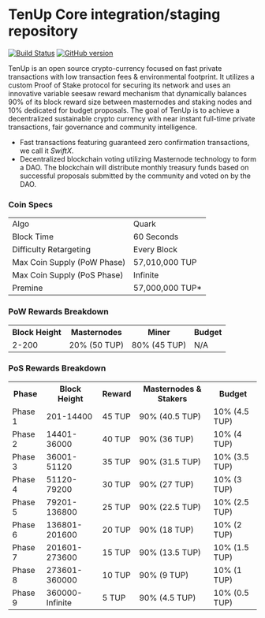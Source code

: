 TenUp Core integration/staging repository
=====================================

[![Build Status](https://travis-ci.org/tenup-coin/TenUp.svg?branch=master)](https://travis-ci.org/tenup-coin/TenUp) [![GitHub version](https://badge.fury.io/gh/tenup-coin%2FTenUp.svg)](https://badge.fury.io/gh/tenup-coin%2FTenUp)

TenUp is an open source crypto-currency focused on fast private transactions with low transaction fees & environmental footprint.  It utilizes a custom Proof of Stake protocol for securing its network and uses an innovative variable seesaw reward mechanism that dynamically balances 90% of its block reward size between masternodes and staking nodes and 10% dedicated for budget proposals. The goal of TenUp is to achieve a decentralized sustainable crypto currency with near instant full-time private transactions, fair governance and community intelligence.

- Fast transactions featuring guaranteed zero confirmation transactions, we call it _SwiftX_.
- Decentralized blockchain voting utilizing Masternode technology to form a DAO. The blockchain will distribute monthly treasury funds based on successful proposals submitted by the community and voted on by the DAO.


### Coin Specs
<table>
<tr><td>Algo</td><td>Quark</td></tr>
<tr><td>Block Time</td><td>60 Seconds</td></tr>
<tr><td>Difficulty Retargeting</td><td>Every Block</td></tr>
<tr><td>Max Coin Supply (PoW Phase)</td><td>57,010,000 TUP</td></tr>
<tr><td>Max Coin Supply (PoS Phase)</td><td>Infinite</td></tr>
<tr><td>Premine</td><td>57,000,000 TUP*</td></tr>
</table>

### PoW Rewards Breakdown

<table>
<th>Block Height</th><th>Masternodes</th><th>Miner</th><th>Budget</th>
<tr><td>2-200</td><td>20% (50 TUP)</td><td>80% (45 TUP)</td><td>N/A</td></tr>
</table>

### PoS Rewards Breakdown

<table>
<th>Phase</th><th>Block Height</th><th>Reward</th><th>Masternodes & Stakers</th><th>Budget</th>
<tr><td>Phase 1</td><td>201-14400</td><td>45 TUP</td><td>90% (40.5 TUP)</td><td>10% (4.5 TUP)</td></tr>
<tr><td>Phase 2</td><td>14401-36000</td><td>40 TUP</td><td>90% (36 TUP)</td><td>10% (4 TUP)</td></tr>
<tr><td>Phase 3</td><td>36001-51120</td><td>35 TUP</td><td>90% (31.5 TUP)</td><td>10% (3.5 TUP)</td></tr>
<tr><td>Phase 4</td><td>51120-79200</td><td>30 TUP</td><td>90% (27 TUP)</td><td>10% (3 TUP)</td></tr>
<tr><td>Phase 5</td><td>79201-136800</td><td>25 TUP</td><td>90% (22.5 TUP)</td><td>10% (2.5 TUP)</td></tr>
<tr><td>Phase 6</td><td>136801-201600</td><td>20 TUP</td><td>90% (18 TUP)</td><td>10% (2 TUP)</td></tr>
<tr><td>Phase 7</td><td>201601-273600</td><td>15 TUP</td><td>90% (13.5 TUP)</td><td>10% (1.5 TUP)</td></tr>
<tr><td>Phase 8</td><td>273601-360000</td><td>10 TUP</td><td>90% (9 TUP)</td><td>10% (1 TUP)</td></tr>
<tr><td>Phase 9</td><td>360000-Infinite</td><td>5 TUP</td><td>90% (4.5 TUP)</td><td>10% (0.5 TUP)</td></tr>
</table>
